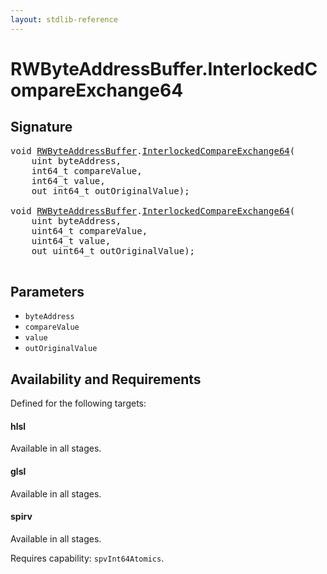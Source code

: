 ```yaml
---
layout: stdlib-reference
---
```


# RWByteAddressBuffer\.InterlockedCompareExchange64

## Signature 

<pre>
<span class="code_keyword">void</span> <a href="/stdlib-reference/types/RWByteAddressBuffer/index" class="code_type">RWByteAddressBuffer</a>.<a href="/stdlib-reference/types/RWByteAddressBuffer/InterlockedCompareExchange64">InterlockedCompareExchange64</a>(
    <span class="code_keyword">uint</span> <span class='code_param'>byteAddress</span>,
    int64_t <span class='code_param'>compareValue</span>,
    int64_t <span class='code_param'>value</span>,
    <span class="code_keyword">out</span> int64_t <span class='code_param'>outOriginalValue</span>);

<span class="code_keyword">void</span> <a href="/stdlib-reference/types/RWByteAddressBuffer/index" class="code_type">RWByteAddressBuffer</a>.<a href="/stdlib-reference/types/RWByteAddressBuffer/InterlockedCompareExchange64">InterlockedCompareExchange64</a>(
    <span class="code_keyword">uint</span> <span class='code_param'>byteAddress</span>,
    uint64_t <span class='code_param'>compareValue</span>,
    uint64_t <span class='code_param'>value</span>,
    <span class="code_keyword">out</span> uint64_t <span class='code_param'>outOriginalValue</span>);

</pre>

## Parameters

* `byteAddress`
* `compareValue`
* `value`
* `outOriginalValue`

## Availability and Requirements

Defined for the following targets:

#### hlsl
Available in all stages.

#### glsl
Available in all stages.

#### spirv
Available in all stages.

Requires capability: `spvInt64Atomics`.


